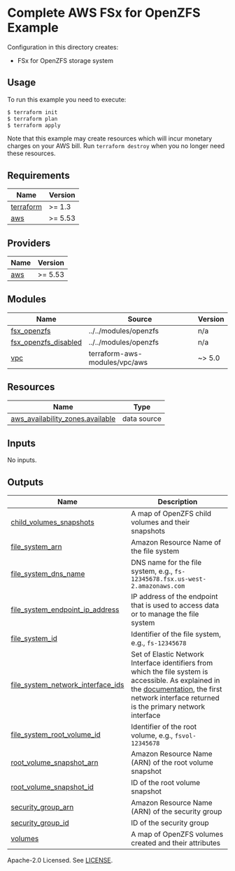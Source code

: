 # Complete AWS FSx for OpenZFS Example

Configuration in this directory creates:

- FSx for OpenZFS storage system

## Usage

To run this example you need to execute:

```bash
$ terraform init
$ terraform plan
$ terraform apply
```

Note that this example may create resources which will incur monetary charges on your AWS bill. Run `terraform destroy` when you no longer need these resources.

<!-- BEGINNING OF PRE-COMMIT-TERRAFORM DOCS HOOK -->
## Requirements

| Name | Version |
|------|---------|
| <a name="requirement_terraform"></a> [terraform](#requirement\_terraform) | >= 1.3 |
| <a name="requirement_aws"></a> [aws](#requirement\_aws) | >= 5.53 |

## Providers

| Name | Version |
|------|---------|
| <a name="provider_aws"></a> [aws](#provider\_aws) | >= 5.53 |

## Modules

| Name | Source | Version |
|------|--------|---------|
| <a name="module_fsx_openzfs"></a> [fsx\_openzfs](#module\_fsx\_openzfs) | ../../modules/openzfs | n/a |
| <a name="module_fsx_openzfs_disabled"></a> [fsx\_openzfs\_disabled](#module\_fsx\_openzfs\_disabled) | ../../modules/openzfs | n/a |
| <a name="module_vpc"></a> [vpc](#module\_vpc) | terraform-aws-modules/vpc/aws | ~> 5.0 |

## Resources

| Name | Type |
|------|------|
| [aws_availability_zones.available](https://registry.terraform.io/providers/hashicorp/aws/latest/docs/data-sources/availability_zones) | data source |

## Inputs

No inputs.

## Outputs

| Name | Description |
|------|-------------|
| <a name="output_child_volumes_snapshots"></a> [child\_volumes\_snapshots](#output\_child\_volumes\_snapshots) | A map of OpenZFS child volumes and their snapshots |
| <a name="output_file_system_arn"></a> [file\_system\_arn](#output\_file\_system\_arn) | Amazon Resource Name of the file system |
| <a name="output_file_system_dns_name"></a> [file\_system\_dns\_name](#output\_file\_system\_dns\_name) | DNS name for the file system, e.g., `fs-12345678.fsx.us-west-2.amazonaws.com` |
| <a name="output_file_system_endpoint_ip_address"></a> [file\_system\_endpoint\_ip\_address](#output\_file\_system\_endpoint\_ip\_address) | IP address of the endpoint that is used to access data or to manage the file system |
| <a name="output_file_system_id"></a> [file\_system\_id](#output\_file\_system\_id) | Identifier of the file system, e.g., `fs-12345678` |
| <a name="output_file_system_network_interface_ids"></a> [file\_system\_network\_interface\_ids](#output\_file\_system\_network\_interface\_ids) | Set of Elastic Network Interface identifiers from which the file system is accessible. As explained in the [documentation](https://docs.aws.amazon.com/fsx/latest/LustreGuide/mounting-on-premises.html), the first network interface returned is the primary network interface |
| <a name="output_file_system_root_volume_id"></a> [file\_system\_root\_volume\_id](#output\_file\_system\_root\_volume\_id) | Identifier of the root volume, e.g., `fsvol-12345678` |
| <a name="output_root_volume_snapshot_arn"></a> [root\_volume\_snapshot\_arn](#output\_root\_volume\_snapshot\_arn) | Amazon Resource Name (ARN) of the root volume snapshot |
| <a name="output_root_volume_snapshot_id"></a> [root\_volume\_snapshot\_id](#output\_root\_volume\_snapshot\_id) | ID of the root volume snapshot |
| <a name="output_security_group_arn"></a> [security\_group\_arn](#output\_security\_group\_arn) | Amazon Resource Name (ARN) of the security group |
| <a name="output_security_group_id"></a> [security\_group\_id](#output\_security\_group\_id) | ID of the security group |
| <a name="output_volumes"></a> [volumes](#output\_volumes) | A map of OpenZFS volumes created and their attributes |
<!-- END OF PRE-COMMIT-TERRAFORM DOCS HOOK -->

Apache-2.0 Licensed. See [LICENSE](https://github.com/terraform-aws-modules/terraform-aws-fsx/blob/master/LICENSE).
